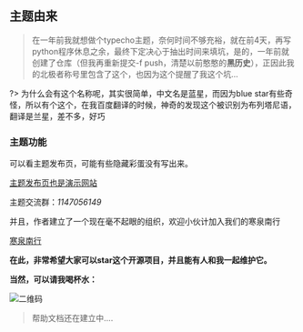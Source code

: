 ## 主题由来

> 在一年前我就想做个typecho主题，奈何时间不够充裕，就在前4天，再写python程序休息之余，最终下定决心于抽出时间来填坑，是的，一年前就创建了仓库（但我再重新提交-f
> push，清楚以前憨憨的**黑历史**），正因此我的北极者称号里包含了这个，也因为这个提醒了我这个坑...

?> 为什么会有这个名称呢，其实很简单，中文名是蓝星，而因为blue star有些奇怪，所以有个这个，在我百度翻译的时候，神奇的发现这个被识别为布列塔尼语，翻译是兰星，差不多，好巧

### 主题功能

可以看主题发布页，可能有些隐藏彩蛋没有写出来。

[主题发布页也是演示网站](https://dyedd.cn/806.html)

主题交流群：*1147056149*

并且，作者建立了一个现在毫不起眼的组织，欢迎小伙计加入我们的寒泉南行

[寒泉南行](https://jq.qq.com/?_wv=1027&k=SfrIkDB7)

**在此，非常希望大家可以star这个开源项目，并且能有人和我一起维护它。**

**当然，可以请我喝杯水：**

![二维码](https://github.com/dyedd/lanstar/raw/master/assets/img/qrcode.png)







> 帮助文档还在建立中....

